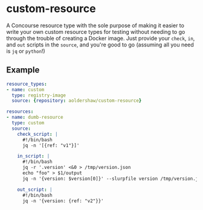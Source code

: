 # custom-resource

A Concourse resource type with the sole purpose of making it easier to write
your own custom resource types for testing without needing to go through the
trouble of creating a Docker image. Just provide your `check`, `in`, and `out`
scripts in the `source`, and you're good to go (assuming all you need is `jq`
or `python`!)

## Example

```yaml
resource_types:
- name: custom
  type: registry-image
  source: {repository: aoldershaw/custom-resource}

resources:
- name: dumb-resource
  type: custom
  source:
    check_script: |
      #!/bin/bash
      jq -n '[{ref: "v1"}]'

    in_script: |
      #!/bin/bash
      jq -r '.version' <&0 > /tmp/version.json
      echo "foo" > $1/output
      jq -n '{version: $version[0]}' --slurpfile version /tmp/version.json

    out_script: |
      #!/bin/bash
      jq -n '{version: {ref: "v2"}}'
```
